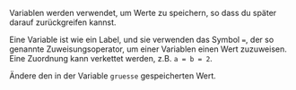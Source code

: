 Variablen werden verwendet,
um Werte zu speichern,
so dass du später darauf
zurückgreifen kannst.

Eine Variable ist wie ein Label,
und sie verwenden das Symbol
`=`, der so genannte
Zuweisungsoperator, um einer
Variablen einen Wert zuzuweisen.
Eine Zuordnung kann verkettet
werden, z.B. `a = b = 2`.

Ändere den in der Variable
`gruesse` gespeicherten Wert.


